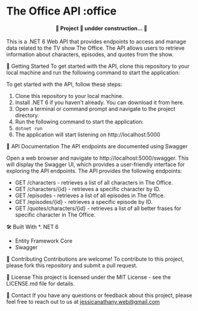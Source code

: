 # The Office API :office

 <h4 align="center"> 
	🚧  Project 🚀 undder construction...  🚧
 </h4>

This is a .NET 6 Web API that provides endpoints to access and manage data related to the TV show The Office. The API allows users to retrieve information about characters, episodes, and quotes from the show. 




🚀 Getting Started
To get started with the API, clone this repository to your local machine and run the following command to start the application:

 To get started with the API, follow these steps:

1. Clone this repository to your local machine.
2. Install .NET 6 if you haven't already. You can download it from here.
3. Open a terminal or command prompt and navigate to the project directory.
4. Run the following command to start the application:
5. `dotnet run`
6. The application will start listening on http://localhost:5000


📝 API Documentation
The API endpoints are documented using Swagger

Open a web browser and navigate to http://localhost:5000/swagger.
This will display the Swagger UI, which provides a user-friendly interface for exploring the API endpoints.
The API provides the following endpoints:

- GET /characters - retrieves a list of all characters in The Office.
- GET /characters/{id} - retrieves a specific character by ID.
- GET /episodes - retrieves a list of all episodes in The Office.
- GET /episodes/{id} - retrieves a specific episode by ID.
- GET /quotes/characters/{id} - retrieves a list of all better frases for specific character in The Office.


🛠️ Built With
*. NET 6
* Entity Framework Core
* Swagger

🤝 Contributing
Contributions are welcome! To contribute to this project, please fork this repository and submit a pull request.

📄 License
This project is licensed under the MIT License - see the LICENSE.md file for details.

📧 Contact
If you have any questions or feedback about this project, please feel free to reach out to us at jessicanathany.web@gmail.com
